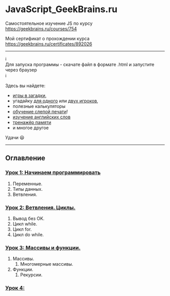 # JavaScript_GeekBrains.ru
Самостоятельное изучение JS по курсу https://geekbrains.ru/courses/754

Мой сертификат о прохождении курса https://geekbrains.ru/certificates/892026

_________
:information_source:    
Для запуска программы - скачате файл в формате .html и запустите через браузер     
:information_source:    
      
Здесь вы найдете:    
 - [игры в загадки](https://github.com/kornilovaap/JavaScript_GeekBrains.ru/blob/main/lesson_2/riddles.html),     
 - угадайку [для одного](https://github.com/kornilovaap/JavaScript_GeekBrains.ru/blob/main/lesson_2/guessing_game.html) или [двух игроков](https://github.com/kornilovaap/JavaScript_GeekBrains.ru/blob/main/lesson_2/guessing_game_two_users.html),    
 - полезные калькуляторы     
 - [обучение слепой печати](https://github.com/kornilovaap/JavaScript_GeekBrains.ru/blob/main/lesson_3/typing.html)!
 - [изучение английских слов](https://github.com/kornilovaap/JavaScript_GeekBrains.ru/blob/main/lesson_3/english_lev_2.htmlhtml)    
 - [тренажёр памяти](https://github.com/kornilovaap/JavaScript_GeekBrains.ru/blob/main/lesson_3/memory.html)    
 - и многое другое    
       
Удачи 😃       
_________

## Оглавление
 
### [Урок 1: Начинаем программировать](https://github.com/kornilovaap/JavaScript_GeekBrains.ru/tree/main/lesson_1) 
1. Переменные. 
1. Типы данных. 
1. Ветвления.


### [Урок 2: Ветвления. Циклы.](https://github.com/kornilovaap/JavaScript_GeekBrains.ru/tree/main/lesson_2)
1. Вывод без OK.
1. Цикл while.
1. Цикл for.
1. Цикл do while. 


### [Урок 3: Массивы и функции.](https://github.com/kornilovaap/JavaScript_GeekBrains.ru/tree/main/lesson_3)
1. Массивы.
    1. Многомерные массивы.
1. Функции.
    1. Рекурсии.
    
     
### [Урок 4: ](https://github.com/kornilovaap/JavaScript_GeekBrains.ru/tree/main/lesson_4)     
 
  
